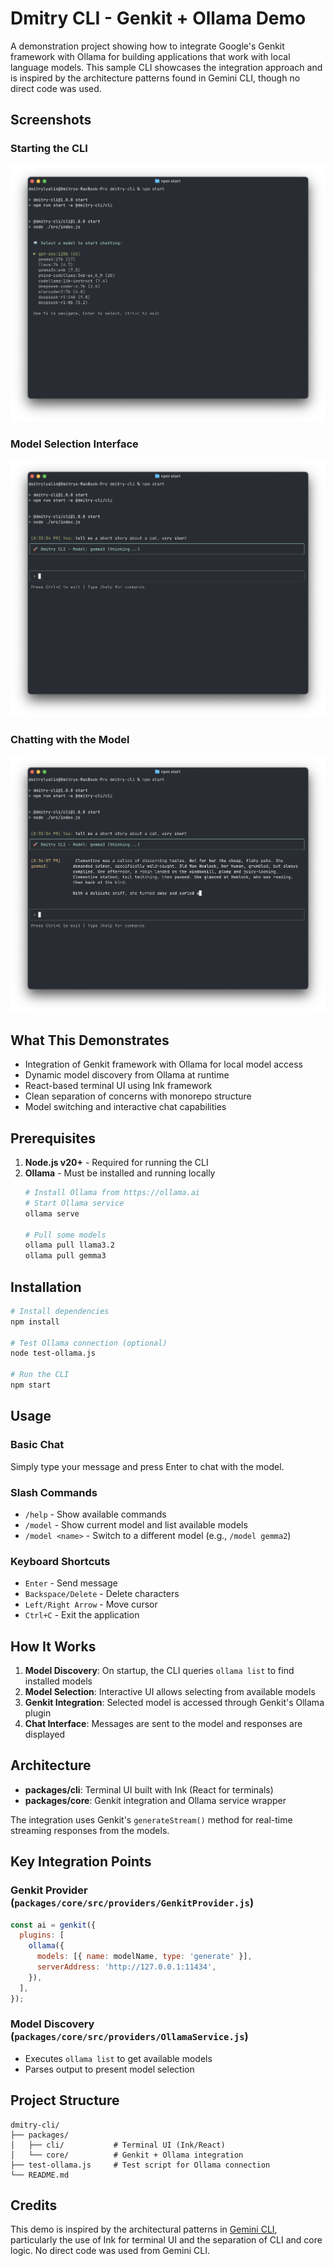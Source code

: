 # Dmitry CLI - Genkit + Ollama Demo

A demonstration project showing how to integrate Google's Genkit framework with Ollama for building applications that work with local language models. This sample CLI showcases the integration approach and is inspired by the architecture patterns found in Gemini CLI, though no direct code was used.

## Screenshots

### Starting the CLI
![Starting the CLI](docs/screenshots/screenshot_001_startcli.png)

### Model Selection Interface
![CLI Started - Model Selection](docs/screenshots/screenshot_002_clistarted.png)

### Chatting with the Model
![Talking to Model](docs/screenshots/screenshot_003_talkingtomodel.png)

## What This Demonstrates

- Integration of Genkit framework with Ollama for local model access
- Dynamic model discovery from Ollama at runtime
- React-based terminal UI using Ink framework
- Clean separation of concerns with monorepo structure
- Model switching and interactive chat capabilities

## Prerequisites

1. **Node.js v20+** - Required for running the CLI
2. **Ollama** - Must be installed and running locally
   ```bash
   # Install Ollama from https://ollama.ai
   # Start Ollama service
   ollama serve
   
   # Pull some models
   ollama pull llama3.2
   ollama pull gemma3
   ```

## Installation

```bash
# Install dependencies
npm install

# Test Ollama connection (optional)
node test-ollama.js

# Run the CLI
npm start
```

## Usage

### Basic Chat
Simply type your message and press Enter to chat with the model.

### Slash Commands

- `/help` - Show available commands
- `/model` - Show current model and list available models
- `/model <name>` - Switch to a different model (e.g., `/model gemma2`)

### Keyboard Shortcuts

- `Enter` - Send message
- `Backspace/Delete` - Delete characters
- `Left/Right Arrow` - Move cursor
- `Ctrl+C` - Exit the application

## How It Works

1. **Model Discovery**: On startup, the CLI queries `ollama list` to find installed models
2. **Model Selection**: Interactive UI allows selecting from available models
3. **Genkit Integration**: Selected model is accessed through Genkit's Ollama plugin
4. **Chat Interface**: Messages are sent to the model and responses are displayed

## Architecture

- **packages/cli**: Terminal UI built with Ink (React for terminals)
- **packages/core**: Genkit integration and Ollama service wrapper

The integration uses Genkit's `generateStream()` method for real-time streaming responses from the models.

## Key Integration Points

### Genkit Provider (`packages/core/src/providers/GenkitProvider.js`)
```javascript
const ai = genkit({
  plugins: [
    ollama({
      models: [{ name: modelName, type: 'generate' }],
      serverAddress: 'http://127.0.0.1:11434',
    }),
  ],
});
```

### Model Discovery (`packages/core/src/providers/OllamaService.js`)
- Executes `ollama list` to get available models
- Parses output to present model selection

## Project Structure
```
dmitry-cli/
├── packages/
│   ├── cli/           # Terminal UI (Ink/React)
│   └── core/          # Genkit + Ollama integration
├── test-ollama.js     # Test script for Ollama connection
└── README.md
```

## Credits

This demo is inspired by the architectural patterns in [Gemini CLI](https://github.com/google-gemini/gemini-cli), particularly the use of Ink for terminal UI and the separation of CLI and core logic. No direct code was used from Gemini CLI.

